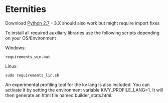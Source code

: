 # Eternities

Download [Python 2.7](https://www.python.org/) - 3.X should also work but might require import fixes

To install all required auxiliary libraries use the following scripts depending on your OS/Environment

Windows:
 ```
 requirements_win.bat
 ```

Linux:
 ```
 sudo requirements_lin.sh
 ```

 An experimental profiling tool for the kv lang is also included. You can activate it by setting the environment variable KIVY_PROFILE_LANG=1. It will then generate an html file named builder_stats.html.
